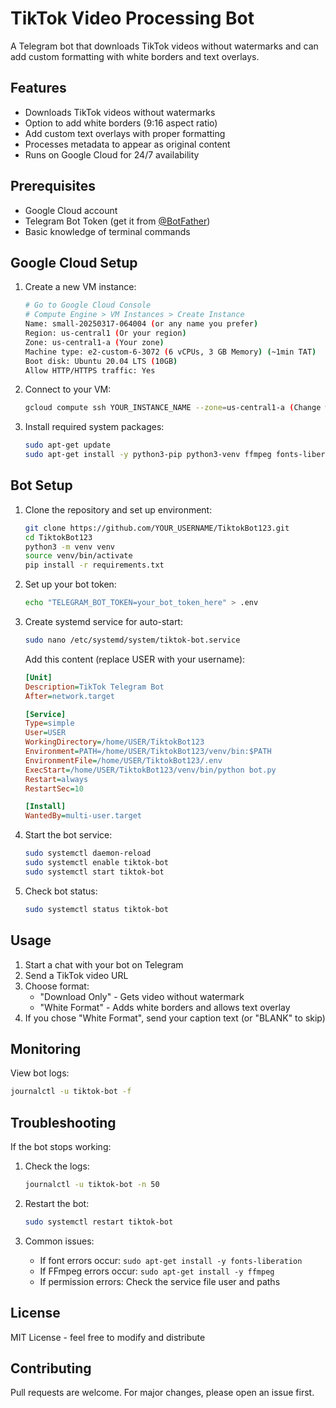 # TikTok Video Processing Bot

A Telegram bot that downloads TikTok videos without watermarks and can add custom formatting with white borders and text overlays.

## Features

- Downloads TikTok videos without watermarks
- Option to add white borders (9:16 aspect ratio)
- Add custom text overlays with proper formatting
- Processes metadata to appear as original content
- Runs on Google Cloud for 24/7 availability

## Prerequisites

- Google Cloud account
- Telegram Bot Token (get it from [@BotFather](https://t.me/botfather))
- Basic knowledge of terminal commands

## Google Cloud Setup

1. Create a new VM instance:
   ```bash
   # Go to Google Cloud Console
   # Compute Engine > VM Instances > Create Instance
   Name: small-20250317-064004 (or any name you prefer)
   Region: us-central1 (Or your region)
   Zone: us-central1-a (Your zone)
   Machine type: e2-custom-6-3072 (6 vCPUs, 3 GB Memory) (~1min TAT) 
   Boot disk: Ubuntu 20.04 LTS (10GB)
   Allow HTTP/HTTPS traffic: Yes
   ```

2. Connect to your VM:
   ```bash
   gcloud compute ssh YOUR_INSTANCE_NAME --zone=us-central1-a (Change with your zone) 
   ```

3. Install required system packages:
   ```bash
   sudo apt-get update
   sudo apt-get install -y python3-pip python3-venv ffmpeg fonts-liberation git
   ```

## Bot Setup

1. Clone the repository and set up environment:
   ```bash
   git clone https://github.com/YOUR_USERNAME/TiktokBot123.git
   cd TiktokBot123
   python3 -m venv venv
   source venv/bin/activate
   pip install -r requirements.txt
   ```

2. Set up your bot token:
   ```bash
   echo "TELEGRAM_BOT_TOKEN=your_bot_token_here" > .env
   ```

3. Create systemd service for auto-start:
   ```bash
   sudo nano /etc/systemd/system/tiktok-bot.service
   ```
   
   Add this content (replace USER with your username):
   ```ini
   [Unit]
   Description=TikTok Telegram Bot
   After=network.target

   [Service]
   Type=simple
   User=USER
   WorkingDirectory=/home/USER/TiktokBot123
   Environment=PATH=/home/USER/TiktokBot123/venv/bin:$PATH
   EnvironmentFile=/home/USER/TiktokBot123/.env
   ExecStart=/home/USER/TiktokBot123/venv/bin/python bot.py
   Restart=always
   RestartSec=10

   [Install]
   WantedBy=multi-user.target
   ```

4. Start the bot service:
   ```bash
   sudo systemctl daemon-reload
   sudo systemctl enable tiktok-bot
   sudo systemctl start tiktok-bot
   ```

5. Check bot status:
   ```bash
   sudo systemctl status tiktok-bot
   ```

## Usage

1. Start a chat with your bot on Telegram
2. Send a TikTok video URL
3. Choose format:
   - "Download Only" - Gets video without watermark
   - "White Format" - Adds white borders and allows text overlay
4. If you chose "White Format", send your caption text (or "BLANK" to skip)

## Monitoring

View bot logs:
```bash
journalctl -u tiktok-bot -f
```

## Troubleshooting

If the bot stops working:
1. Check the logs:
   ```bash
   journalctl -u tiktok-bot -n 50
   ```

2. Restart the bot:
   ```bash
   sudo systemctl restart tiktok-bot
   ```

3. Common issues:
   - If font errors occur: `sudo apt-get install -y fonts-liberation`
   - If FFmpeg errors occur: `sudo apt-get install -y ffmpeg`
   - If permission errors: Check the service file user and paths

## License

MIT License - feel free to modify and distribute

## Contributing

Pull requests are welcome. For major changes, please open an issue first. 
